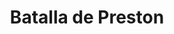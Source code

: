 ﻿---
title: "Batalla de Preston"
permalink: periodes_1030.html
layout: periode
dataInici: 1648-08-17
dataFi: 1648-08-19
sidebar: periodes
pares:
  - id: 1028
    title: "Segunda Guerra Civil Inglesa"
    dataInici: "(1648-02)"
    dataFi: "(1649-01-30)"

fills:
jocsPrincipals:
jocsEscenaris:
jocsEpoca:
  - title: "Royalists & Roundheads III"
    bggId: 8067
    escenari: "Preston"
    dataInici: 
    dataFi: 

jocsEpocaEscenaris:
---
